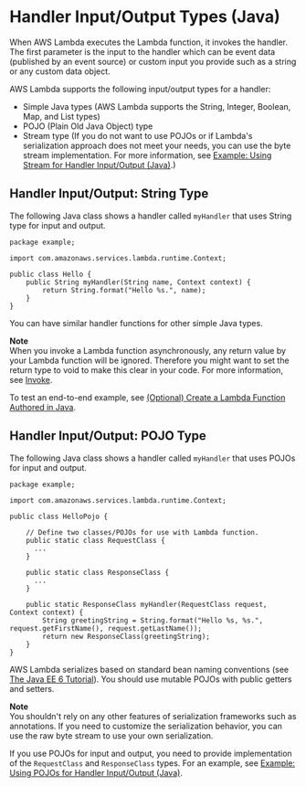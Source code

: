 # Handler Input/Output Types \(Java\)<a name="java-programming-model-req-resp"></a>

When AWS Lambda executes the Lambda function, it invokes the handler\. The first parameter is the input to the handler which can be event data \(published by an event source\) or custom input you provide such as a string or any custom data object\. 

AWS Lambda supports the following input/output types for a handler:
+ Simple Java types \(AWS Lambda supports the String, Integer, Boolean, Map, and List types\)
+ POJO \(Plain Old Java Object\) type
+ Stream type \(If you do not want to use POJOs or if Lambda's serialization approach does not meet your needs, you can use the byte stream implementation\. For more information, see [Example: Using Stream for Handler Input/Output \(Java\)](java-handler-io-type-stream.md)\.\)

## Handler Input/Output: String Type<a name="java-programming-model-req-resp-string"></a>

The following Java class shows a handler called `myHandler` that uses String type for input and output\.

```
package example;

import com.amazonaws.services.lambda.runtime.Context; 

public class Hello {
    public String myHandler(String name, Context context) {
        return String.format("Hello %s.", name);
    }
}
```

You can have similar handler functions for other simple Java types\. 

**Note**  
When you invoke a Lambda function asynchronously, any return value by your Lambda function will be ignored\. Therefore you might want to set the return type to void to make this clear in your code\. For more information, see [Invoke](API_Invoke.md)\.

To test an end\-to\-end example, see [\(Optional\) Create a Lambda Function Authored in Java](get-started-step4-optional.md)\.

## Handler Input/Output: POJO Type<a name="java-programming-model-req-resp-pojo"></a>

The following Java class shows a handler called `myHandler` that uses POJOs for input and output\.

```
package example;

import com.amazonaws.services.lambda.runtime.Context; 

public class HelloPojo {

    // Define two classes/POJOs for use with Lambda function.
    public static class RequestClass {
      ...
    }

    public static class ResponseClass {
      ...
    }

    public static ResponseClass myHandler(RequestClass request, Context context) {
        String greetingString = String.format("Hello %s, %s.", request.getFirstName(), request.getLastName());
        return new ResponseClass(greetingString);
    }
}
```

AWS Lambda serializes based on standard bean naming conventions \(see [The Java EE 6 Tutorial](https://docs.oracle.com/javaee/6/tutorial/doc/gipks.html)\)\. You should use mutable POJOs with public getters and setters\. 

**Note**  
You shouldn't rely on any other features of serialization frameworks such as annotations\. If you need to customize the serialization behavior, you can use the raw byte stream to use your own serialization\.

If you use POJOs for input and output, you need to provide implementation of the `RequestClass` and `ResponseClass` types\. For an example, see [Example: Using POJOs for Handler Input/Output \(Java\)](java-handler-io-type-pojo.md)\.